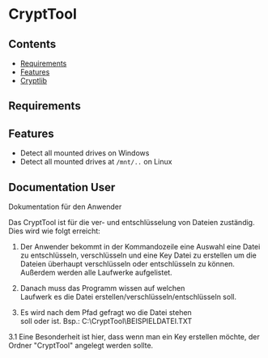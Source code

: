 # CryptTool

## Contents
- [Requirements](#Requirements)
- [Features](#Features)
- [Cryptlib](#Cryptlib)

## Requirements

## Features
- Detect all mounted drives on Windows
- Detect all mounted drives at ``/mnt/..`` on Linux

## Documentation User
Dokumentation für den Anwender

Das CryptTool ist für die ver- und entschlüsselung von Dateien zuständig. Dies wird wie folgt erreicht:

1. 	Der Anwender bekommt in der Kommandozeile eine Auswahl eine Datei
      zu entschlüsseln, verschlüsseln und eine Key Datei zu erstellen um
      die Dateien überhaupt verschlüsseln oder entschlüsseln zu können.
      Außerdem werden alle Laufwerke aufgelistet.


2. 	Danach muss das Programm wissen auf welchen 		
      Laufwerk es die Datei
      erstellen/verschlüsseln/entschlüsseln soll.


3. 	Es wird nach dem Pfad gefragt wo die Datei stehen 	
      soll oder ist. Bsp.: C:\CryptTool\BEISPIELDATEI.TXT

3.1 	Eine Besonderheit ist hier, dass wenn man ein Key erstellen 				möchte, der Ordner "CryptTool" angelegt werden sollte. 
	 